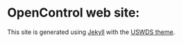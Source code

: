 # OpenControl web site:

This site is generated using [Jekyll](https://jekyllrb.com) with the [USWDS theme](https://github.com/18F/uswds-jekyll).
